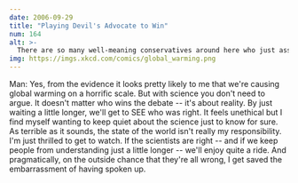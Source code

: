 ```yaml
---
date: 2006-09-29
title: "Playing Devil's Advocate to Win"
num: 164
alt: >-
  There are so many well-meaning conservatives around here who just assume global warming is only presented as a moral issue for political reasons.
img: https://imgs.xkcd.com/comics/global_warming.png
---
```

Man: Yes, from the evidence it looks pretty likely to me that we're causing global warming on a horrific scale.  But with science you don't need to argue.  It doesn't matter who wins the debate -- it's about reality.  By just waiting a little longer, we'll get to SEE who was right.  It feels unethical but I find myself wanting to keep quiet about the science just to know for sure.  As terrible as it sounds, the state of the world isn't really my responsibility.  I'm just thrilled to get to watch.  If the scientists are right -- and if we keep people from understanding just a little longer -- we'll enjoy quite a ride.  And pragmatically, on the outside chance that they're all wrong, I get saved the embarrassment of having spoken up.

